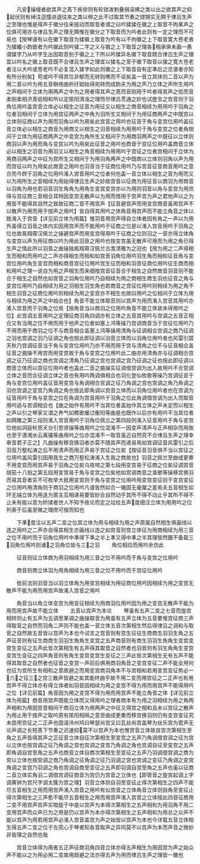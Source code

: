 <!-- { "loadSidebar": true } -->
　　凡安操缦者欲其声之髙下疾徐则有轮锁泼刺叠捐滚拂之类以出之欲其声之抑起伏则有绰注逗撞进退往来之类以伸之此不过取其节奏之铿锵实无闗于律吕生声之至理也惟是得声于徽分往来摇动而取音者谓之曰吟猱猱在徽之上取音不拘某声之位俱可用亦与律吕生声之理无闗惟在徽分之下取音而为吟者此则有一定之理而不可易也【按琴谱有以在徽下取音为猱徽上取音为吟有以不拘徽之上下取音寛大苍老者为猱纎小韵致者为吟据此则吟猱二字之义与徽之上下取音之理各相承俱未画一愚谓猱字乃从吟字生出因取音别于徽之上下所以吟猱异名徽下取音既合律吕生声之理宜以吟名之徽上取音既不合律吕生声之理宜以猱名之至于徽下取音以猱之寛大苍老者注以大吟或苍老吟不必复混入猱字如此则徽之上下取音自有定凖后之览谱者亦知有所分别矣】苟或吟不得其位非郁而无转则噍而不讴矣盖一音立其体则二音以声为用二音以吟为用五音聨络曲折纡廻始得宛转而成韵夫为用之声乃立体之声所生用吟之声相间于立体为用两声之中为之用者得其声之髙而音刚用于吟者得其声之低而音柔刚柔相济髙低相和所以定隂阳清浊之理而尽律吕贯通之妙也试歴言之宫音则于羽角位用吟盖宫音立体必以相生之征音为用征又以相生之商音相续为用用吟于羽角之位者羽相间于立体为用宫征两声之中角为羽所生又相间于为用征商两声之中既宫以立体则征商以声为用而羽角以吟为用矣此宫音之用吟也征音于角与变宫位用吟盖征音立体必以相生之商音为用商又以相生之羽音相续为用用吟于角与变宫之位者角相间于立体为用征商两声之中变宫为角所生又相间于为用商羽两声之中既征以立体则商羽以声为用而角与变宫以吟为用矣此征音之用吟也商音于宫征位用吟盖商音立体必以相生之羽音为用羽又以相生之角音相续为用用吟于宫征之位者宫相间于立体为用商羽两声之中征为宫所生又相间于为用羽角两声之中既商以立体则羽角以声为用而宫征以吟为用矣此商音之用吟也羽音当于征商位用吟乃与宫音征音商音用吟之意合而今顾于羽角之位用吟淆入宫音用吟之位者何也盖一音立体以相生之音为用而又以为用所生之音相续为用始得律吕生声之妙故宫音以征商为用征音以商羽为用商音以羽角为用也若羽音羽生角角为用角生变宫变宫亦以为用则羽音以角与变宫为用庶得与宫征商三音相合耳特因变宫无散声以为用而借用于宫声宫为声之君他声以之为用皆不能得其自然之致故征商二音不用宫声【征音避宫声而用变宫商音虽用宫声不以散声为用而用于按声之用吟】皆自得其用吟之体角音用宫声而不能立角音之体以致淆入于宫音【详见前立体为用篇】惟羽音用宫声得自立体者因有角之一声以为用外虽得立羽音之体内实因用宫声而不能用吟于征商之位是以淆入宫音用吟于羽角之位也故鳯翔霄汉佩兰之操避宫声而用变宫得用吟于征商之位则羽之一音亦得立体角与变宫以声为用征商以吟为用此羽音之用吟也按变宫虽无散声可用而为用之角已得生声之情此所以羽音之曲操独鳯翔霄汉佩兰古澹清雅为之冠也【按为用之二声得相生而相和而用吟之二声亦得相生而相和如宫音羽角位用吟羽生角而相和征音角与变宫位用吟角生变宫而相和商音宫征位用吟宫生征而相和羽音征商位用吟征生商而相和用吟之理一说自为用之声相生而来细按宫音征音合于相生之自然商音羽音则不能合于相生之自然也如宫音之羽角位用吟乃自相续为用之商相生商生羽也征音之角与变宫位用吟乃自相续为用之羽相生羽生角也若商音之宫征位用吟则相续为用之角不相生羽音之征商位用吟则相续为用之变宫亦不相生也故曰用吟之位相间于立体为用与相续为用之声之中始合也】角音不能立体取音则以宫声为用而淆入宫音其用吟亦淆入宫音而于羽角之位焉【按角音当以商羽之位用吟角音不能立体故未得用吟之位】此宫调五音用吟之定理征商羽角四调亦有立体之五音其用吟与宫调之五音正相合又有当用之位不用而用于他声之位者如塞上鸿等操乃宫调商音当于宫征位用吟乃不用而用于商羽之位不与商音相合盖塞上鸿等操用清角与征调相合宫调之商乃征调之羽也宫调之羽乃征调之角也按此即征调以羽音立体而以羽角位用吟者也风雷引碧天秋乃宫调征音当于角与变宫位用吟乃亦不用而用于宫与清角之位不与征音相合盖征音之曲操不用宫而用变宫故于角与变宫之位用吟此二曲亦用清角亦与征调相合宫调之征乃征调之商也宫调之清角乃征调之宫也宫调之宫乃征调之征也按此即征调以商音立体而以宫征位用吟者也盖此二音之曲操实征调借宫调为出入故用吟不合宫调立体之音而合征调立体之音也有用吟两调俱相合也羽化登仙牧歌等操乃宫调征音于角与变宫位用吟盖征音用变宫与角调相合宫调之征乃角调之宫也宫调之角乃角调之羽也宫调之变宫乃角调之角也按此即角调以宫音立体而以羽角位用吟者也在宫调为征音用吟于角与变宫之位在角调为宫音用吟于羽角之位此角调借宫调为出入而取音用吟适与宫调相合也【曲之始作有用吟不当其位者盖始作其立体之声未定而以相生之声以引之琴家又谓之养气如樵歌雁过衡阳等曲是也既作以后亦有用吟不当其位者如闗雎之第三段则淆入宫音用吟于羽角位佩兰之第四段则淆入征音用吟于角与变宫位他如洞庭秋思天台引思贤操等曲用吟之位混淆不一因变声清声与正声相杂而用故也至于潇湘水云离骚等曲用吟之位亦混淆不一取音虽近自然究不合律吕生声之理幸审音君子正之】凡曲操有移宫换羽者亦莫不随其声而递易焉如宫调征音风雷引之后羽音万壑松涛之后不用清声而用正声易于宫征之位矣【按征音羽音俱不当以宫征之位用吟盖风雷引因用我生之商万壑松涛淆入生我之商故也】羽音之佩兰至曲成更奏不用变宫而用宫声易于羽角之位矣乌夜啼之第七段用变宫易于征商之位矣征调宫音胡笳十八拍之第五段用变宫易于角与变宫之位矣他如宫调商音之渔歌等操移宫换羽而易其音者实不可枚举大抵用变宫则于角与变宫之位用吟用变宫变征则于变宫变征之位用吟用清角则于商羽之位用吟凡谱皆然如合一辙固无毫厘之差焉夫五音相生如环无端立体为用迭为賔主互相递易要皆妙合自然动乎其所不得不动止乎其所不得不止未有能以意为矫揉者世人不知予故论而定之竝绘五声度细注立体为用用吟之位列表于后虽至微之理庶可按而知也

　　下凖度注以五声二变之位其立体为用与相续为用之声原属自然相生俱画线以连之用吟之二声亦自得其相生亦画线以连之如宫音则宫立体征为用商相续为用三音之位不用吟而于羽角位用吟中凖得下凖之半上凖又得中凖之半其理皆然圗不备载三羽角位用吟则诸之羽角位皆与三之羽
　　角位相应而用吟余仿此

　　征音则征立体商为用羽相续为用三音之位不用吟而于角与变宫之位用吟

　　商音则商立体羽为用角相续为用三音之位不用吟而于宫征位用吟

　　依前法则羽音当以羽立体角为用变宫相续为用征商位用吟因相续为用之变宫无散声不能为用而用宫声故淆入宫音之用吟

　　角音当以角立体变宫为用变征相续为用商羽位用吟因为用之变宫无散声不能为用而用宫声故不能立体
　　五音以宫声为本论
　　琴虽有五声二变之七音而旋宫相转则止有五声为五调至某调之曲操取音为用虽有五声立体为五音要惟宫征商三声得取音之自然而羽角二声则不能也盖一音立体五音次第相生然后得律吕之调和与取音之自然故五音皆以宫声为本也今试言之宫音则有宫生征征生商商生羽羽生角之五声征音则有征生商商生羽羽生角角生变宫之五声商音则有商生羽羽生角角生变宫变宫生变征之五声此皆次第相生有五声得其取音之自然者也羽音则有羽生角角生变宫变宫生变征之四声角音则有角生变宫变宫生变征之三声此皆次第相生无有五声不能得其取音之自然者也征音之变宫一声前后俱用商羽角音之变宫变征二声不能全用何也征为宫所生有相和之意故避之而用变宫商羽角本不与宫相和若用变宫变征势必一六之征三之宫三散声皆避之矣其能终曲乎故不用二变而用宫征之二正声也有用宫声不得立体亦有得立体者如羽音因相续为用之变宫不得为用而用宫声不能得用吟之位【详见前篇】角音因为用之变宫不得为用而用宫声不能立角音之体【详见前立体为用篇】商音用宫声既能立体而又得用吟之理者商本有为用之羽相续为用之角两声相和为用因宫音相间于商羽立体为用两声之中征又得宫之相和且未以宫征之散声为用止用于按声之取吟原有隂阳相隔之意至曲成更奏而移宫换羽则仍有变宫变征究未尝用宫征之二正声也国语泠州鸠曰琴瑟尚宫又曰瓦丝尚宫盖琴为丝乐宫为君声无论声调之长短髙下节奏之迟速抑莫不以宫声为本也惟宫音立体故自宫次第相生至角之五声皆得其声之正征音立体自征次第相生至变宫之五声乃角调借宫调之征为宫以立体也按宫调之征乃角调之宫也宫调之变宫乃角调之角也宫调自征至变宫之五声即角调自宫至角之五声也商音立体自商次第相生至变征之五声乃羽调借宫调之商为宫以立体也按宫调之商乃角调之征角调之征乃羽调之宫也宫调之变征乃角调之变宫角调之变宫乃羽调之角也宫调自商至变征之五声即羽调自宫至角之五声也虽以征商二音立体实角羽二调借宫调征商音为宫仍为宫音之立体也【即管音之旋宫起调上字调黄钟为宫尺字调太簇为宫之理】羽音立体则自羽至变征止得次第相生之四声不能尽五音相生之用而用宫声淆入宫音之用吟有似宫音之立体角音立体则自角至变征止得次第相生之三声愈不能尽五音相生之用而用宫声淆入宫音之立体按此四音征商用二变不用宫声宫声实暗旋于中是以宫声为本得次第相生之五声相和为用羽角不用二变用宫声而众声已为之用是仍以宫声为本亦得次第相生之五声相和为用总之众声不能以宫声为用若用宫声必淆入宫音盖宫为声之始皆以宫声为本也今详载五音立体相生得五声二变之位于左究心于琴者知各音取声之异同莫不以宫声为本而声音之微妙非皆理之自然也哉

　　宫音立体得为用者五正声征商羽角四音立体亦得五声相生为用因宫为声之始众声不能以之为用必用二变故用趋避之法亦得五声为用而律吕生声之理皆一辙也
